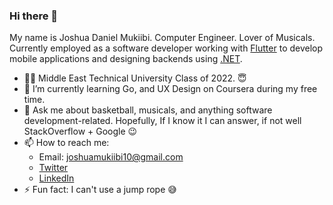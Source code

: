 ### Hi there 👋
My name is Joshua Daniel Mukiibi. Computer Engineer. Lover of Musicals. Currently employed as a software developer working with [Flutter](https://flutter.dev/) to develop mobile applications and designing backends using [.NET](https://dotnet.microsoft.com/en-us/). 

* 👨‍🎓 Middle East Technical University Class of 2022. :innocent:
* 🌱 I’m currently learning Go, and UX Design on Coursera during my free time.
* 💬 Ask me about basketball, musicals, and anything software development-related. Hopefully, If I know it I can answer, if not well StackOverflow + Google :wink: 
* 📫 How to reach me:
  * Email: joshuamukiibi10@gmail.com
  * [Twitter](https://twitter.com/joshuamukiibi10)
  * [LinkedIn](https://www.linkedin.com/in/joshua-d-mukiibi)
* ⚡ Fun fact: I can't use a jump rope :sweat_smile:


<!--
**JDMukiibs/JDMukiibs** is a ✨ _special_ ✨ repository because its `README.md` (this file) appears on your GitHub profile.

Here are some ideas to get you started:

- 🔭 I’m currently working on ...
- 🌱 I’m currently learning ...
- 👯 I’m looking to collaborate on ...
- 🤔 I’m looking for help with ...
- 💬 Ask me about ...
- 📫 How to reach me: ...
- 😄 Pronouns: ...
- ⚡ Fun fact: ...
-->
